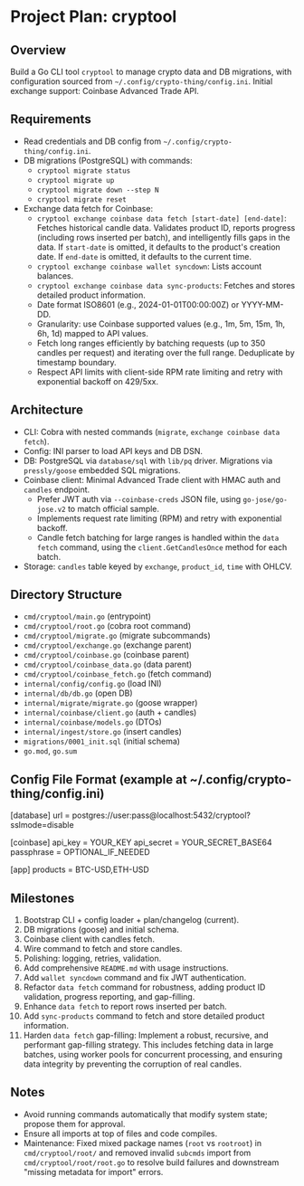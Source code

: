 # Project Plan: cryptool

## Overview
Build a Go CLI tool `cryptool` to manage crypto data and DB migrations, with configuration sourced from `~/.config/crypto-thing/config.ini`. Initial exchange support: Coinbase Advanced Trade API.

## Requirements
- Read credentials and DB config from `~/.config/crypto-thing/config.ini`.
- DB migrations (PostgreSQL) with commands:
  - `cryptool migrate status`
  - `cryptool migrate up`
  - `cryptool migrate down --step N`
  - `cryptool migrate reset`
- Exchange data fetch for Coinbase:
  - `cryptool exchange coinbase data fetch [start-date] [end-date]`: Fetches historical candle data. Validates product ID, reports progress (including rows inserted per batch), and intelligently fills gaps in the data. If `start-date` is omitted, it defaults to the product's creation date. If `end-date` is omitted, it defaults to the current time.
  - `cryptool exchange coinbase wallet syncdown`: Lists account balances.
  - `cryptool exchange coinbase data sync-products`: Fetches and stores detailed product information.
  - Date format ISO8601 (e.g., 2024-01-01T00:00:00Z) or YYYY-MM-DD.
  - Granularity: use Coinbase supported values (e.g., 1m, 5m, 15m, 1h, 6h, 1d) mapped to API values.
  - Fetch long ranges efficiently by batching requests (up to 350 candles per request) and iterating over the full range. Deduplicate by timestamp boundary.
  - Respect API limits with client-side RPM rate limiting and retry with exponential backoff on 429/5xx.

## Architecture
- CLI: Cobra with nested commands (`migrate`, `exchange coinbase data fetch`).
- Config: INI parser to load API keys and DB DSN.
- DB: PostgreSQL via `database/sql` with `lib/pq` driver. Migrations via `pressly/goose` embedded SQL migrations.
- Coinbase client: Minimal Advanced Trade client with HMAC auth and `candles` endpoint.
  - Prefer JWT auth via `--coinbase-creds` JSON file, using `go-jose/go-jose.v2` to match official sample.
  - Implements request rate limiting (RPM) and retry with exponential backoff.
  - Candle fetch batching for large ranges is handled within the `data fetch` command, using the `client.GetCandlesOnce` method for each batch.
- Storage: `candles` table keyed by `exchange`, `product_id`, `time` with OHLCV.

## Directory Structure
- `cmd/cryptool/main.go` (entrypoint)
- `cmd/cryptool/root.go` (cobra root command)
- `cmd/cryptool/migrate.go` (migrate subcommands)
- `cmd/cryptool/exchange.go` (exchange parent)
- `cmd/cryptool/coinbase.go` (coinbase parent)
- `cmd/cryptool/coinbase_data.go` (data parent)
- `cmd/cryptool/coinbase_fetch.go` (fetch command)
- `internal/config/config.go` (load INI)
- `internal/db/db.go` (open DB)
- `internal/migrate/migrate.go` (goose wrapper)
- `internal/coinbase/client.go` (auth + candles)
- `internal/coinbase/models.go` (DTOs)
- `internal/ingest/store.go` (insert candles)
- `migrations/0001_init.sql` (initial schema)
- `go.mod`, `go.sum`

## Config File Format (example at ~/.config/crypto-thing/config.ini)
[database]
url = postgres://user:pass@localhost:5432/cryptool?sslmode=disable

[coinbase]
api_key = YOUR_KEY
api_secret = YOUR_SECRET_BASE64
passphrase = OPTIONAL_IF_NEEDED

[app]
products = BTC-USD,ETH-USD

## Milestones
1. Bootstrap CLI + config loader + plan/changelog (current).
2. DB migrations (goose) and initial schema.
3. Coinbase client with candles fetch.
4. Wire command to fetch and store candles.
5. Polishing: logging, retries, validation.
6. Add comprehensive `README.md` with usage instructions.
7. Add `wallet syncdown` command and fix JWT authentication.
8. Refactor `data fetch` command for robustness, adding product ID validation, progress reporting, and gap-filling.
9. Enhance `data fetch` to report rows inserted per batch.
10. Add `sync-products` command to fetch and store detailed product information.
11. Harden `data fetch` gap-filling: Implement a robust, recursive, and performant gap-filling strategy. This includes fetching data in large batches, using worker pools for concurrent processing, and ensuring data integrity by preventing the corruption of real candles.

## Notes
- Avoid running commands automatically that modify system state; propose them for approval.
- Ensure all imports at top of files and code compiles.
- Maintenance: Fixed mixed package names (`root` vs `rootroot`) in `cmd/cryptool/root/` and removed invalid `subcmds` import from `cmd/cryptool/root/root.go` to resolve build failures and downstream "missing metadata for import" errors.
